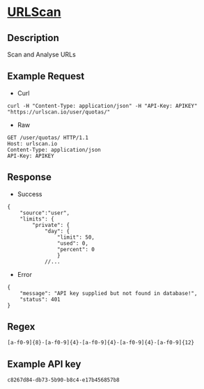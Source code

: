 # [URLScan](https://urlscan.io/docs/api/)

## __Description__
Scan and Analyse URLs

## __Example Request__
* Curl
```
curl -H "Content-Type: application/json" -H "API-Key: APIKEY" "https://urlscan.io/user/quotas/"
```

* Raw
```
GET /user/quotas/ HTTP/1.1
Host: urlscan.io
Content-Type: application/json
API-Key: APIKEY
```

## __Response__
* Success
```
{
	"source":"user",
	"limits": {
		"private": {
			"day": {
				"limit": 50,
				"used": 0,
				"percent": 0
				}
			//...
```
* Error
```
{
	"message": "API key supplied but not found in database!",
	"status": 401
} 
```

## __Regex__
```
[a-f0-9]{8}-[a-f0-9]{4}-[a-f0-9]{4}-[a-f0-9]{4}-[a-f0-9]{12}
```

## __Example API key__
```
c8267d84-db73-5b90-b8c4-e17b456857b8
```
